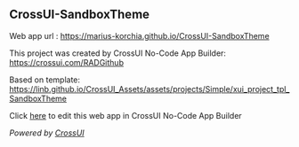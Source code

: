 ## CrossUI-SandboxTheme
Web app url : https://marius-korchia.github.io/CrossUI-SandboxTheme

This project was created by CrossUI No-Code App Builder: https://crossui.com/RADGithub

Based on template: https://linb.github.io/CrossUI_Assets/assets/projects/Simple/xui_project_tpl_SandboxTheme

Click [here](https://crossui.com/RADGithub/#!from=github&owner=marius-korchia&repo=CrossUI-SandboxTheme) to edit this web app in CrossUI No-Code App Builder

<i>Powered by [CrossUI](https://crossui.com)</i>
